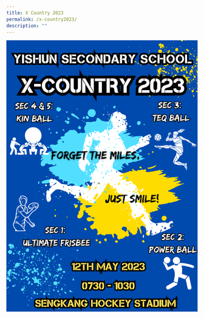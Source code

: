 ```yaml
---
title: X Country 2023
permalink: /x-country2023/
description: ""
---
```

![](/images/Announcements/yss_crosscountry2023_poster5a.png)